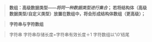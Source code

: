 >**数组：高级数据类型——*将同一种数据类型进行集合*；
>若将结构体（高级数据类型/自定义类型）放置在数组中，将会形成结构体数组（更高级）；**

>**字符串与字符数组**


>字符串
>字符串存储长度=字符串有效长度＋1
>字符数组以‘\0’结尾
<!--stackedit_data:
eyJoaXN0b3J5IjpbNDU3NzY1MTEwLDcyMjMyMDQyMywtMTI5MT
IwMjQwN119
-->